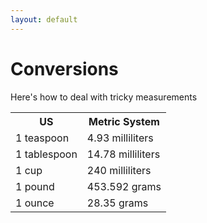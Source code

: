 ```yaml
---
layout: default
---
```


<html lang ="eng-US">
<body>

<h1>Conversions</h1>
<p>Here's how to deal with tricky measurements</p>
<table>
        <tr>
            <th>US</th>
            <th>Metric System</th>
        </tr>
        <tr>
            <td>1 teaspoon</td>
            <td>4.93 milliliters</td>
        <tr>
            <td>1 tablespoon</td>
            <td>14.78 milliliters</td>
        </tr>
        <tr>
            <td>1 cup</td>
            <td>240 milliliters</td>
        </tr>
        <tr>
            <td>1 pound</td>
            <td>453.592 grams</td>
        </tr>
        <tr>
            <td>1 ounce</td>
            <td>28.35 grams</td>
        </tr>
</table>
</body>
</html>